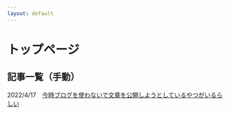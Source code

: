```yaml
---
layout: default
---
```


# トップページ

## 記事一覧（手動）

<p>2022/4/17　<a href="./20220400.pdf">今時ブログを使わないで文章を公開しようとしているやつがいるらしい</a></p>
